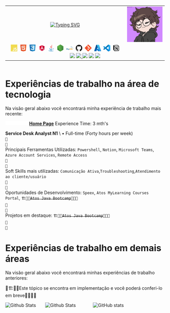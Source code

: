 <header style="width = 100%;">
  <table>
    <!--- Primeira linha da tabela -->
    <tr>
      <td class="name-introduction" width= "75%"><a href="https://git.io/typing-svg"><img src="https://readme-typing-svg.demolab.com?font=Alegreya&weight=600&size=60&duration=2000&pause=50&color=C792EA&background=292D3E&center=true&vCenter=true&random=false&width=900&height=300&lines=Gabriel+Setznagl+;Front-End+Developer" alt="Typing SVG" /></a>
      </td>
      <td class="image-introduction" width= "25%"><img src="/profile-gif/gif.gif" alt="Foto de perfil animada"></td>
    </tr>
     <!--- Segunda linha da tabela -->
    <tr width="100%" style="display: flex; justify-content: space-around; align-items: center; flex-flow: "row-wrap">
      <td colspan="2" style="display: flex; justify-content: center; align-items: center;">
        <img alt="JS" width="6%" src="https://raw.githubusercontent.com/devicons/devicon/master/icons/javascript/javascript-plain.svg">
          &nbsp;&nbsp;
        <img alt="HTML" width="6%" src="https://raw.githubusercontent.com/devicons/devicon/master/icons/html5/html5-original.svg">
          &nbsp;&nbsp;
        <img alt="CSS" width="6%" src="https://raw.githubusercontent.com/devicons/devicon/master/icons/css3/css3-original.svg">
          &nbsp;&nbsp;
        <img alt="Angular" width="6%" src="https://raw.githubusercontent.com/devicons/devicon/master/icons/angular/angular-original.svg">
          &nbsp;&nbsp;
        <img alt="Java" width="6%" src="https://raw.githubusercontent.com/devicons/devicon/master/icons/java/java-original.svg">
          &nbsp;&nbsp;
        <img alt="NodeJS" width="6%" src="https://raw.githubusercontent.com/devicons/devicon/master/icons/nodejs/nodejs-original.svg">
          &nbsp;&nbsp;
        <img alt="MySQL" width="6%" src="https://raw.githubusercontent.com/devicons/devicon/master/icons/mysql/mysql-original-wordmark.svg">
          &nbsp;&nbsp;
        <img alt="Github" width="6%" src="https://raw.githubusercontent.com/devicons/devicon/master/icons/github/github-original.svg">
          &nbsp;&nbsp;
        <img alt="GIT" width="6%" src="https://raw.githubusercontent.com/devicons/devicon/master/icons/git/git-original.svg">
          &nbsp;&nbsp;
        <img alt="Azure" width="6%" src="https://raw.githubusercontent.com/devicons/devicon/master/icons/azure/azure-original.svg"> 
          &nbsp;&nbsp;
        <img alt="VScode" width="6%" src="https://raw.githubusercontent.com/devicons/devicon/master/icons/vscode/vscode-original.svg">
          &nbsp;&nbsp;
        <img alt="Notion" width="6%" src="https://raw.githubusercontent.com/devicons/devicon/master/icons/notion/notion-original.svg">
        <!-- <img alt="" width="6%" src="https://raw.githubusercontent.com/devicons/devicon/master/"> -->
      </td>
    </tr>
     <!--- Terceira linha da tabela -->
    <tr>
      <td colspan="2"><div> 
        <a href = "mailto:comercialgabrielsetznagl@gmail.com"><img src="https://img.shields.io/badge/-Gmail-%23333?style=for-the-badge&logo=gmail&logoColor=white" target="_blank"></a>
        <a href="https://www.linkedin.com/in/gabriel-setznagl/" target="_blank"><img src="https://img.shields.io/badge/-LinkedIn-%230077B5?style=for-the-badge&logo=linkedin&logoColor=white" target="_blank">  
        <a href="https://discord.gg/K5SFPb3j47" target="_blank"><img src="https://img.shields.io/badge/Discord-7289DA?style=for-the-badge&logo=discord&logoColor=white" target="_blank"></a>
        <a href="mailto:gabriel.mendonca@atos.net"><img src="https://img.shields.io/badge/Microsoft_Outlook-0078D4?style=for-the-badge&logo=microsoft-outlook&logoColor=white"></a>
        <a href="https://learn.microsoft.com/pt-br/users/gabrielmendonca-3960/achievements?tab=tab-learning-paths"><img src="https://img.shields.io/badge/Microsoft-666666?style=for-the-badge&logo=microsoft&logoColor=white"></a>
      </div></td>
      <!-- <td><img src="https://raw.githubusercontent.com/MicaelliMedeiros/micaellimedeiros/master/image/computer-illustration.png" alt="ilustração de um computador" min-width="400px" max-width="400px" width="400px" align="right"></td> -->
    </tr>
  </table>
</header>

# Experiências de trabalho na área de tecnologia

Na visão geral abaixo você encontrará minha experiência de trabalho mais recente:

[<img align="left" height="15%" width="15%" alt="Warpnet" src="/job-experiences/atos-group-logo-white.svg">](https://atos.net/en/) [**Home Page**](https://atos.net/en/) Experience Time: 3 mth's <br>

**Service Desk Analyst N1** \ • Full-time (Forty hours per week) <br>
`🔹                                                                                  🔹`<br>
Principais Ferramentas Utilizadas: `Powershell`, `Notion`, `Microsoft Teams`, `Azure Account Services`, `Remote Access`\
`🔹                                                                                  🔹`<br>
Soft Skills mais utilizadas: `Comunicação Ativa`,`Troubleshooting`,`Atendimento ao cliente/usuário`\
`🔹                                                                                  🔹`<br>
Oportunidades de Desenvolvimento: `Speex`, `Atos MyLearning Courses Portal`, `🏗️🧱🚧`~~`Atos Java Bootcamp`~~`🚧🛑🧱`\
`🔹                                                                                  🔹`<br>
Projetos em destaque: `🏗️🧱🚧`~~`Atos Java Bootcamp`~~`🚧🛑🧱`\
`🔹                                                                                  🔹`<br>

# Experiências de trabalho em demais áreas

Na visão geral abaixo você encontrará minhas experiências de trabalho anteriores:

🚧🏗️🧱🛑Este tópico se encontra em implementação e você poderá conferi-lo em breve🛑🚧🧱🚧

<!--
[<img align="left" height="15%" width="15%" alt="Warpnet" src="/job-experiences/atos-group-logo-white.svg">](https://atos.net/en/) [**Home Page**](https://atos.net/en/) Experience Time: 3 mth's <br>

**Service Desk Analyst N1** \ • Full-time (Forty hours per week) <br>
`🔹                                                                                  🔹`<br>
Principais Ferramentas Utilizadas: `Powershell`, `Notion`, `Microsoft Teams`, `Azure Account Services`, `Remote Access`\
`🔹                                                                                  🔹`<br>
Soft Skills mais utilizadas: `Comunicação Ativa`,`Troubleshooting`,`Atendimento ao cliente/usuário`\
`🔹                                                                                  🔹`<br>
Oportunidades de Desenvolvimento: `Speex`, `Atos MyLearning Courses Portal`, `🏗️🧱🚧`~~`Atos Java Bootcamp`~~`🚧🛑🧱`\
`🔹                                                                                  🔹`<br>
Projetos em destaque: `🏗️🧱🚧`~~`Atos Java Bootcamp`~~`🚧🛑🧱`\
`🔹                                                                                  🔹`<br>
-->

<footer width= "100%" style="display: flex; align-items: center;">
  <img width="25%" align="left" src="https://github-readme-stats.vercel.app/api/top-langs/?username=Setznagl&theme=material-palenight&hide_border=false&include_all_commits=true&count_private=true&layout=compact" alt="Github Stats"/>
  <img width="30%" align="left" src="https://github-readme-streak-stats.herokuapp.com/?user=Setznagl&theme=material-palenight&hide_border=false" alt="Github Stats"/>
  <img width="27%" align="left" src="https://github-readme-stats.vercel.app/api?username=Setznagl&theme=material-palenight&show_icons=true" alt="GitHub stats">
</footer>

<!-- COMMIT SNAKE BY RAFAELA BALLERINI https://www.instagram.com/p/CPjUBhXDNEE/  --->


